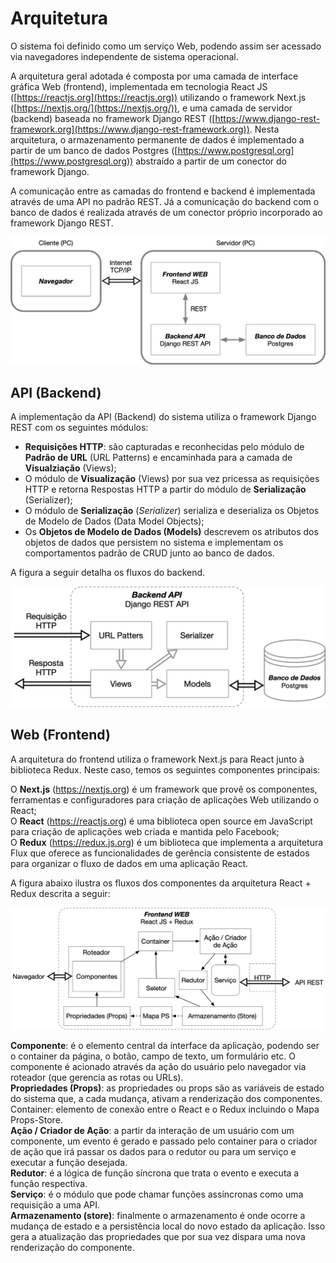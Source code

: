 # Arquitetura

O sistema foi definido como um serviço Web, podendo assim ser acessado via navegadores independente de sistema operacional. 

A arquitetura geral adotada é composta por uma camada de interface gráfica Web (frontend), implementada em tecnologia React JS ([https://reactjs.org](https://reactjs.org)) utilizando o framework Next.js ([https://nextjs.org/](https://nextjs.org/)), e uma camada de servidor (backend) baseada no framework Django REST ([https://www.django-rest-framework.org](https://www.django-rest-framework.org)). Nesta arquitetura, o armazenamento permanente de dados é implementado a partir de um banco de dados Postgres ([https://www.postgresql.org](https://www.postgresql.org)) abstraído a partir de um conector do framework Django.  

A comunicação entre as camadas do frontend e backend é implementada através de uma API no padrão REST. Já a comunicação do backend com o banco de dados é realizada através de um conector próprio incorporado ao framework Django REST.   

![Arquitetura](../assets/images/Arquitetura_Geral.png)

## API (Backend)

A implementação da API (Backend) do sistema utiliza o framework Django REST com os seguintes módulos:  
- **Requisições HTTP**: são capturadas e reconhecidas pelo módulo de **Padrão de URL** (URL  Patterns) e encaminhada para a camada de **Visualziação** (Views);  
- O módulo de **Visualização** (Views) por sua vez pricessa as requisições HTTP e retorna Respostas HTTP a partir do módulo de **Serialização** (Serializer);  
- O módulo de **Serialização** (*Serializer*) serializa e deserializa os Objetos de Modelo de Dados (Data Model Objects);  
- Os **Objetos de Modelo de Dados (Models)** descrevem os atributos dos objetos de dados que persistem no sistema e implementam os comportamentos padrão de CRUD junto ao banco de dados.  

A figura a seguir detalha os fluxos do backend.

![Arquitetura API](../assets/images/Arquitetura_Backend.png)

## Web (Frontend)

A arquitetura do frontend utiliza o framework Next.js para React junto à biblioteca Redux. Neste caso, temos os seguintes componentes principais:

O **Next.js** (https://nextjs.org) é um framework que provê os componentes, ferramentas e configuradores para criação de aplicações Web utilizando o React;   
O **React** (https://reactjs.org) é uma biblioteca open source em JavaScript para criação de aplicações web criada e mantida pelo Facebook;  
O **Redux** (https://redux.js.org) é um biblioteca que implementa a arquitetura Flux que oferece as funcionalidades de gerência consistente de estados para organizar o fluxo de dados em uma aplicação React.  

A figura abaixo ilustra os fluxos dos componentes da arquitetura React + Redux descrita a seguir:

![Arquitetura WEB](../assets/images/Arquitetura_Frontend.png)

**Componente**: é o elemento central da interface da aplicação, podendo ser o container da página, o botão, campo de texto, um formulário etc. O componente é acionado através da ação do usuário pelo navegador via roteador (que gerencia as rotas ou URLs).  
**Propriedades (Props)**: as propriedades ou props são as variáveis de estado do sistema que, a cada mudança, ativam a renderização dos componentes.
Container: elemento de conexão entre o React e o Redux incluindo o Mapa Props-Store.  
**Ação / Criador de Ação**: a partir da interação de um usuário com um componente, um evento é gerado e passado pelo container para o criador de ação que irá passar os dados para o redutor ou para um serviço e executar a função desejada.  
**Redutor**: é a lógica de função síncrona que trata o evento e executa a função respectiva.  
**Serviço**: é o módulo que pode chamar funções assíncronas como uma requisição a uma API.  
**Armazenamento (store)**: finalmente o armazenamento é onde ocorre a mudança de estado e a persistência local do novo estado da aplicação. Isso gera a atualização das propriedades que por sua vez dispara uma nova renderização do componente.  

